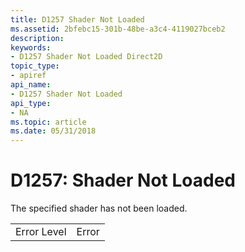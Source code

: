 ```yaml
---
title: D1257 Shader Not Loaded
ms.assetid: 2bfebc15-301b-48be-a3c4-4119027bceb2
description: 
keywords:
- D1257 Shader Not Loaded Direct2D
topic_type:
- apiref
api_name:
- D1257 Shader Not Loaded
api_type:
- NA
ms.topic: article
ms.date: 05/31/2018
---
```


# D1257: Shader Not Loaded

The specified shader has not been loaded.



|             |       |
|-------------|-------|
| Error Level | Error |



 

 

 





